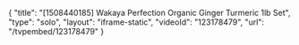 {
    "title": "[1508440185] Wakaya Perfection Organic Ginger   Turmeric 1lb Set",
    "type": "solo",
    "layout": "iframe-static",
    "videoId": "123178479",
    "url": "\/tvpembed\/123178479"
}